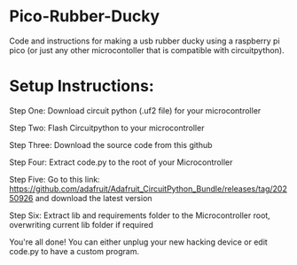 # Pico-Rubber-Ducky
Code and instructions for making a usb rubber ducky using a raspberry pi pico (or just any other microcontoller that is compatible with circuitpython). 

# Setup Instructions:
Step One: Download circuit python (.uf2 file) for your microcontroller

Step Two: Flash Circuitpython to your microcontroller

Step Three: Download the source code from this github

Step Four: Extract code.py to the root of your Microcontroller

Step Five: Go to this link: https://github.com/adafruit/Adafruit_CircuitPython_Bundle/releases/tag/20250926 and download the latest version

Step Six: Extract lib and requirements folder to the Microcontroller root, overwriting current lib folder if required

You're all done! You can either unplug your new hacking device or edit code.py to have a custom program.
